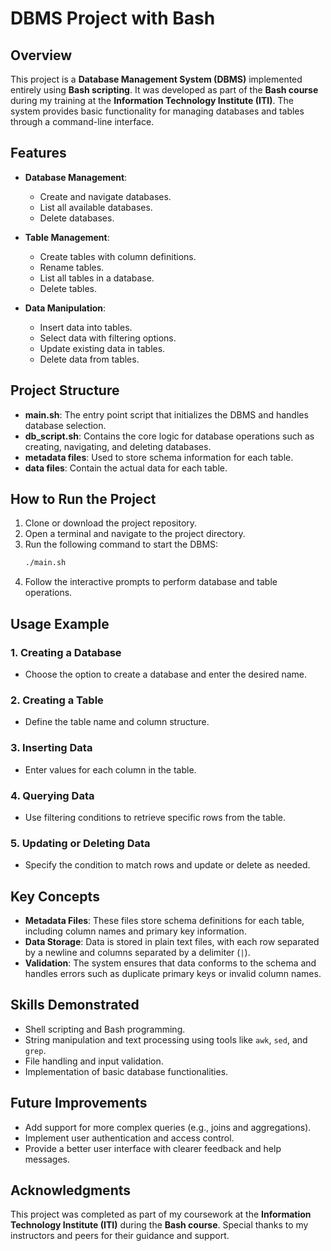# DBMS Project with Bash

## Overview

This project is a **Database Management System (DBMS)** implemented entirely using **Bash scripting**. It was developed as part of the **Bash course** during my training at the **Information Technology Institute (ITI)**. The system provides basic functionality for managing databases and tables through a command-line interface.

## Features

- **Database Management**:

  - Create and navigate databases.
  - List all available databases.
  - Delete databases.

- **Table Management**:

  - Create tables with column definitions.
  - Rename tables.
  - List all tables in a database.
  - Delete tables.

- **Data Manipulation**:

  - Insert data into tables.
  - Select data with filtering options.
  - Update existing data in tables.
  - Delete data from tables.

## Project Structure

- **main.sh**: The entry point script that initializes the DBMS and handles database selection.
- **db\_script.sh**: Contains the core logic for database operations such as creating, navigating, and deleting databases.
- **metadata files**: Used to store schema information for each table.
- **data files**: Contain the actual data for each table.

## How to Run the Project

1. Clone or download the project repository.
2. Open a terminal and navigate to the project directory.
3. Run the following command to start the DBMS:
   ```bash
   ./main.sh
   ```
4. Follow the interactive prompts to perform database and table operations.

## Usage Example

### 1. Creating a Database

- Choose the option to create a database and enter the desired name.

### 2. Creating a Table

- Define the table name and column structure.

### 3. Inserting Data

- Enter values for each column in the table.

### 4. Querying Data

- Use filtering conditions to retrieve specific rows from the table.

### 5. Updating or Deleting Data

- Specify the condition to match rows and update or delete as needed.

## Key Concepts

- **Metadata Files**: These files store schema definitions for each table, including column names and primary key information.
- **Data Storage**: Data is stored in plain text files, with each row separated by a newline and columns separated by a delimiter (`|`).
- **Validation**: The system ensures that data conforms to the schema and handles errors such as duplicate primary keys or invalid column names.

## Skills Demonstrated

- Shell scripting and Bash programming.
- String manipulation and text processing using tools like `awk`, `sed`, and `grep`.
- File handling and input validation.
- Implementation of basic database functionalities.

## Future Improvements

- Add support for more complex queries (e.g., joins and aggregations).
- Implement user authentication and access control.
- Provide a better user interface with clearer feedback and help messages.

## Acknowledgments

This project was completed as part of my coursework at the **Information Technology Institute (ITI)** during the **Bash course**. Special thanks to my instructors and peers for their guidance and support.


